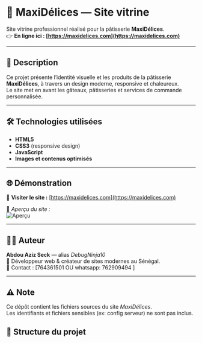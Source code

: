 # 🍰 MaxiDélices — Site vitrine

Site vitrine professionnel réalisé pour la pâtisserie **MaxiDélices**.  
👉 **En ligne ici : [https://maxidelices.com](https://maxidelices.com)**

---

## 🧾 Description
Ce projet présente l’identité visuelle et les produits de la pâtisserie **MaxiDélices**, à travers un design moderne, responsive et chaleureux.  
Le site met en avant les gâteaux, pâtisseries et services de commande personnalisée.

---

## 🛠️ Technologies utilisées
- **HTML5**
- **CSS3** (responsive design)
- **JavaScript**
- **Images et contenus optimisés**

---

## 🌐 Démonstration
🔗 **Visiter le site :** [https://maxidelices.com](https://maxidelices.com)

📸 *Aperçu du site :*  
![Aperçu](./assets/screenshot-accueil.png)

---

## 👨‍💻 Auteur
**Abdou Aziz Seck** — alias *DebugNinja10*  
💼 Développeur web & créateur de sites modernes au Sénégal.  
📩 Contact : [764361501 OU whatsapp: 762909494 ]

---

## ⚠️ Note
Ce dépôt contient les fichiers sources du site *MaxiDélices*.  
Les identifiants et fichiers sensibles (ex: config serveur) ne sont pas inclus.


## 📁 Structure du projet
